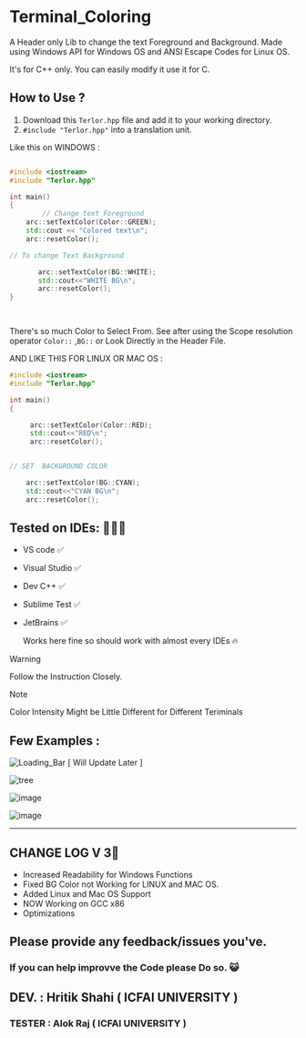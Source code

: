 # Terminal_Coloring
A Header only Lib to change the  text Foreground and Background. Made using Windows API for Windows OS and ANSI Escape Codes for Linux OS.

It's for C++ only. You can easily modify it use it for C.


## How to Use ?

1. Download this `Terlor.hpp` file and add it to your working directory.
2.  `#include "Terlor.hpp"` into a translation unit.

Like this on WINDOWS : 

```cpp

#include <iostream>
#include "Terlor.hpp"

int main()
{
        // Change text Foreground
	arc::setTextColor(Color::GREEN);
	std::cout << "Colored text\n";
	arc::resetColor();

// To change Text Background

       arc::setTextColor(BG::WHITE);
       std::cout<<"WHITE BG\n";
       arc::resetColor();
}

   
```
There's so much Color to Select From. See after using  the Scope resolution operator `Color::` ,`BG::` or Look Directly in the Header File.

AND LIKE THIS FOR LINUX OR MAC OS :

```cpp
#include <iostream>
#include "Terlor.hpp"

int main()
{

     arc::setTextColor(Color::RED);
     std::cout<<"RED\n";
     arc::resetColor();


// SET  BACKGROUND COLOR

    arc::setTextColor(BG::CYAN);
    std::cout<<"CYAN BG\n";
    arc::resetColor();
```


## Tested on IDEs: 🧑🏻‍💻

- VS code ✅
- Visual Studio ✅
- Dev C++   ✅
- Sublime Test  ✅
- JetBrains ✅

   Works here fine so should work with almost every IDEs 🔥



> [!WARNING]
> Follow the Instruction Closely.

>[!NOTE]
>Color Intensity Might be Little Different for Different Teriminals

## Few Examples :



![Loading_Bar](https://github.com/ArcShahi/arc_color/assets/90377780/4fb847dc-c8f0-48f6-9dde-da5185c1f9cd) [ Will Update Later ]


![tree](https://github.com/ArcShahi/arc_color/assets/90377780/b37e0791-fd21-49ca-bf45-87e94eb68675)


![image](https://github.com/user-attachments/assets/1f9c0903-1a1e-4519-8b8b-1134b8e85788)



![image](https://github.com/user-attachments/assets/9d59d1d3-2067-4744-8314-598608bdf4dc)




---

## CHANGE LOG V 3📑
- Increased Readability for Windows Functions
- Fixed BG Color not Working for LINUX and MAC OS.
- Added Linux and Mac OS Support
- NOW Working on GCC x86
- Optimizations


## Please provide any feedback/issues you've. 
### If you can help improvve the Code please Do so. 😺

## DEV. : Hritik Shahi  ( ICFAI UNIVERSITY )
### TESTER  : Alok Raj ( ICFAI UNIVERSITY )

